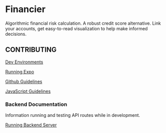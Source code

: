 # Financier

Algorithmic financial risk calculation. A robust credit score alternative.
Link your accounts, get easy-to-read visualization to help make informed decisions.

## CONTRIBUTING

[Dev Environments](.github/download.md)

[Running Expo](.github/expo.md)

[Github Guidelines](.github/contributing-Github.md)

[JavaScript Guidelines](.github/contributing-JS.md)

### Backend Documentation
Information running and testing API routes while in development.

[Running Backend Server](.github/backend.md)
